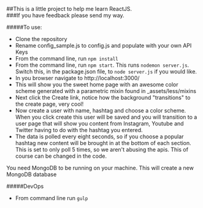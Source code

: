 ##This is a little project to help me learn ReactJS.  
###If you have feedback please send my way.

#####To use:
* Clone the repository
* Rename config_sample.js to config.js and populate with your own API Keys
* From the command line, run `npm install`
* From the command line, run `npm start`. This runs `nodemon server.js`. Switch this, in the package.json file, to `node server.js` if you would like.
* In you browser navigate to http://localhost:3000/
* This will show you the sweet home page with an awesome color scheme generated with a parametric mixin found in _assets/less/mixins
* Next click the Create link, notice how the background "transitions" to the create page, very cool!
* Now create a user with name, hashtag and choose a color scheme.  When you click create this user will be saved and you will transition to a user page that will show you content from Instagram, Youtube and Twitter having to do with the hashtag you entered.
* The data is polled every eight seconds, so if you choose a popular hashtag new content will be brought in at the bottom of each section.  This is set to only poll 5 times, so we aren't abusing the apis.  This of course can be changed in the code.

You need MongoDB to be running on your machine. This will create a new MongoDB database

#####DevOps
* From command line run `gulp`
